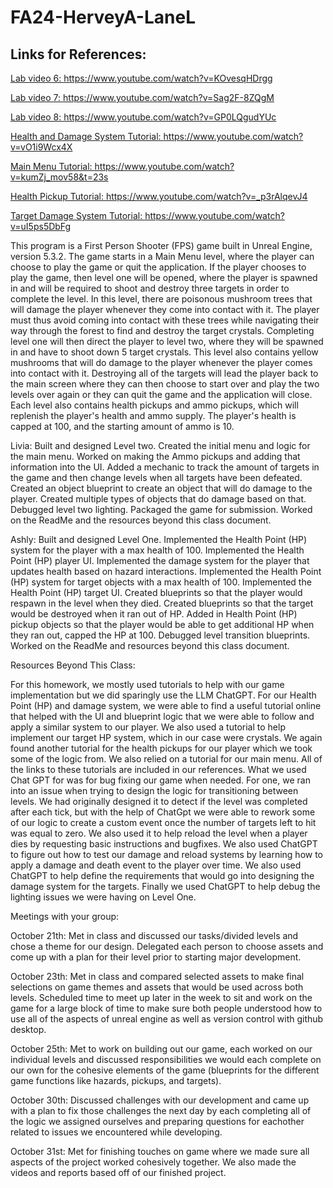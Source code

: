 # FA24-HerveyA-LaneL

## Links for References:

<a href="https://www.youtube.com/watch?v=KOvesqHDrgg">Lab video 6: https://www.youtube.com/watch?v=KOvesqHDrgg</a>

<a href="https://www.youtube.com/watch?v=Sag2F-8ZQgM">Lab video 7: https://www.youtube.com/watch?v=Sag2F-8ZQgM</a>

<a href="https://www.youtube.com/watch?v=GP0LQgudYUc">Lab video 8: https://www.youtube.com/watch?v=GP0LQgudYUc</a>

<a href="https://www.youtube.com/watch?v=vO1i9Wcx4Xc">Health and Damage System Tutorial: https://www.youtube.com/watch?v=vO1i9Wcx4X</a>

<a href="https://www.youtube.com/watch?v=kumZj_mov58&t=23s">Main Menu Tutorial: https://www.youtube.com/watch?v=kumZj_mov58&t=23s</a>

<a href="https://www.youtube.com/watch?v=_p3rAlqevJ4">Health Pickup Tutorial: https://www.youtube.com/watch?v=_p3rAlqevJ4</a>

<a href="https://www.youtube.com/watch?v=uI5ps5DbFg">Target Damage System Tutorial: https://www.youtube.com/watch?v=uI5ps5DbFg</a>

This program is a First Person Shooter (FPS) game built in Unreal Engine, version 5.3.2. The game starts in a Main Menu level, where the player can choose to play the game or quit the application. If the player chooses to play the game, then level one will be opened, where the player is spawned in and will be required to shoot and destroy three targets in order to complete the level. In this level, there are poisonous mushroom trees that will damage the player whenever they come into contact with it. The player must thus avoid coming into contact with these trees while navigating their way through the forest to find and destroy the target crystals. Completing level one will then direct the player to level two, where they will be spawned in and have to shoot down 5 target crystals. This level also contains yellow mushrooms that will do damage to the player whenever the player comes into contact with it. Destroying all of the targets will lead the player back to the main screen where they can then choose to start over and play the two levels over again or they can quit the game and the application will close. Each level also contains health pickups and ammo pickups, which will replenish the player's health and ammo supply. The player's health is capped at 100, and the starting amount of ammo is 10. 

Livia:
Built and designed Level two.
Created the initial menu and logic for the main menu. 
Worked on making the Ammo pickups and adding that information into the UI. 
Added a mechanic to track the amount of targets in the game and then change levels when all targets have been defeated. 
Created an object blueprint to create an object that will do damage to the player.
Created multiple types of objects that do damage based on that. 
Debugged level two lighting.
Packaged the game for submission.
Worked on the ReadMe and the resources beyond this class document.

Ashly:
Built and designed Level One.
Implemented the Health Point (HP) system for the player with a max health of 100.
Implemented the Health Point (HP) player UI.
Implemented the damage system for the player that updates health based on hazard interactions.
Implemented the Health Point (HP) system for target objects with a max health of 100. 
Implemented the Health Point (HP) target UI.
Created blueprints so that the player would respawn in the level when they died.
Created blueprints so that the target would be destroyed when it ran out of HP. 
Added in Health Point (HP) pickup objects so that the player would be able to get additional HP when they ran out, capped the HP at 100. 
Debugged level transition blueprints.
Worked on the ReadMe and resources beyond this class document.

Resources Beyond This Class:

For this homework, we mostly used tutorials to help with our game implementation but we did sparingly use the LLM ChatGPT. For our Health Point (HP) and damage system, we were able to find a useful tutorial online that helped with the UI and blueprint logic that we were able to follow and apply a similar system to our player. We also used a tutorial to help implement our target HP system, which in our case were crystals. We again found another tutorial for the health pickups for our player which we took some of the logic from. We also relied on a tutorial for our main menu. All of the links to these tutorials are included in our references.
What we used Chat GPT for was for bug fixing our game when needed. For one, we ran into an issue when trying to design the logic for transitioning between levels. We had originally designed it to detect if the level was completed after each tick, but with the help of ChatGpt we were able to rework some of our logic to create a custom event once the number of targets left to hit was equal to zero. We also used it to help reload the level when a player dies by requesting basic instructions and bugfixes. We also used ChatGPT to figure out how to test our damage and reload systems by learning how to apply a damage and death event to the player over time. We also used ChatGPT to help define the requirements that would go into designing the damage system for the targets. Finally we used ChatGPT to help debug the lighting issues we were having on Level One. 


Meetings with your group:

October 21th: Met in class and discussed our tasks/divided levels and chose a theme for our design. Delegated each person to choose assets and come up with a plan for their level prior to starting major development. 

October 23th: Met in class and compared selected assets to make final selections on game themes and assets that would be used across both levels. Scheduled time to meet up later in the week to sit and work on the game for a large block of time to make sure both people understood how to use all of the aspects of unreal engine as well as version control with github desktop. 

October 25th: Met to work on building out our game, each worked on our individual levels and discussed responsibilities we would each complete on our own for the cohesive elements of the game (blueprints for the different game functions like hazards, pickups, and targets). 

October 30th: Discussed challenges with our development and came up with a plan to fix those challenges the next day by each completing all of the logic we assigned ourselves and preparing questions for eachother related to issues we encountered while developing.

October 31st: Met for finishing touches on game where we made sure all aspects of the project worked cohesively together. We also made the videos and reports based off of our finished project.
